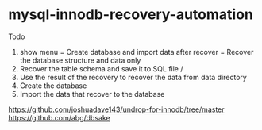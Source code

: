 # mysql-innodb-recovery-automation
Todo
1. show menu 
    = Create database and import data after recover
    = Recover the database structure and data only
2. Recover the table schema and save it to SQL file /
3. Use the result of the recovery to recover the data from data directory
4. Create the database
5. Import the data that recover to the database
<!-- ./stream_parser -f ../../rasp-img/raspi-app/var/lib/mysql/pisofi/users.ibd  -->
<!-- ./c_parser -f pages-users.ibd/FIL_PAGE_INDEX/0000000000002322.page -t psiofi/users.sql > users 2> users.sql -->
<!-- ./c_parser -f pages-users.ibd/FIL_PAGE_INDEX/0000000000002322.page -t psiofi/users.sql -b pages-users.ibd/FIL_PAGE_TYPE_BLOB > users 2> users.sql -->
https://github.com/joshuadave143/undrop-for-innodb/tree/master
https://github.com/abg/dbsake